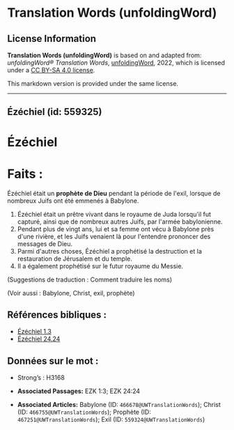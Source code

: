 # Translation Words (unfoldingWord)

## License Information

**Translation Words (unfoldingWord)** is based on and adapted from: _unfoldingWord® Translation Words_, [unfoldingWord](https://unfoldingword.org/utw), 2022, which is licensed under a [CC BY-SA 4.0 license](https://creativecommons.org/licenses/by-sa/4.0/legalcode.en).

This markdown version is provided under the same license.



--------------------------------

## Ézéchiel (id: 559325)

Ézéchiel
========

Faits :
=======

Ézéchiel était un **prophète de Dieu** pendant la période de l'exil, lorsque de nombreux Juifs ont été emmenés à Babylone.

1. Ézéchiel était un prêtre vivant dans le royaume de Juda lorsqu'il fut capturé, ainsi que de nombreux autres Juifs, par l'armée babylonienne.
2. Pendant plus de vingt ans, lui et sa femme ont vécu à Babylone près d'une rivière, et les Juifs venaient là pour l'entendre prononcer des messages de Dieu.
3. Parmi d'autres choses, Ézéchiel a prophétisé la destruction et la restauration de Jérusalem et du temple.
4. Il a également prophétisé sur le futur royaume du Messie.

(Suggestions de traduction : Comment traduire les noms)

(Voir aussi : Babylone, Christ, exil, prophète)

Références bibliques :
----------------------

* [Ézéchiel 1\.3](https://ref.ly/Ezek1:3)
* [Ézéchiel 24\.24](https://ref.ly/Ezek24:24)

Données sur le mot :
--------------------

* Strong’s : H3168

* **Associated Passages:** EZK 1:3; EZK 24:24
* **Associated Articles:** Babylone (ID: `466678@UWTranslationWords`); Christ (ID: `466755@UWTranslationWords`); Prophète (ID: `467251@UWTranslationWords`); Exil (ID: `559324@UWTranslationWords`)

